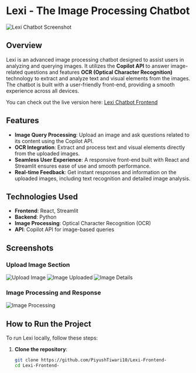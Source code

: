 # Lexi - The Image Processing Chatbot

![Lexi Chatbot Screenshot](link-to-your-screenshot.png)

## Overview

Lexi is an advanced image processing chatbot designed to assist users in analyzing and querying images. It utilizes the **Copilot API** to answer image-related questions and features **OCR (Optical Character Recognition)** technology to extract and analyze text and visual elements from the images. The chatbot is built with a user-friendly front-end, providing a smooth experience across all devices.

You can check out the live version here: [Lexi Chatbot Frontend](https://lexi-frontend.vercel.app)

## Features

- **Image Query Processing**: Upload an image and ask questions related to its content using the Copilot API.
- **OCR Integration**: Extract and process text and visual elements directly from the uploaded images.
- **Seamless User Experience**: A responsive front-end built with React and Streamlit ensures ease of use and smooth performance.
- **Real-time Feedback**: Get instant responses and information on the uploaded images, including text recognition and detailed image analysis.

## Technologies Used

- **Frontend**: React, Streamlit
- **Backend**: Python
- **Image Processing**: Optical Character Recognition (OCR)
- **API**: Copilot API for image-based queries

## Screenshots

### Upload Image Section
![Upload Image](https://github.com/user-attachments/assets/fd821394-133f-47b6-8e66-63f31660f3c0)
![Image Uploaded](https://github.com/user-attachments/assets/4283e8c1-fa11-495a-bc10-91f623742ba1)
![Image Details](https://github.com/user-attachments/assets/717b965c-5f5f-44b2-9dc7-04ae6f1a58c5)

### Image Processing and Response
![Image Processing](https://github.com/user-attachments/assets/e13d2ca4-5d8c-4432-a229-00b9f44af59c)

## How to Run the Project

To run Lexi locally, follow these steps:

1. **Clone the repository**:
   ```bash
   git clone https://github.com/PiyushTiwari10/Lexi-Frontend-
   cd Lexi-Frontend-
